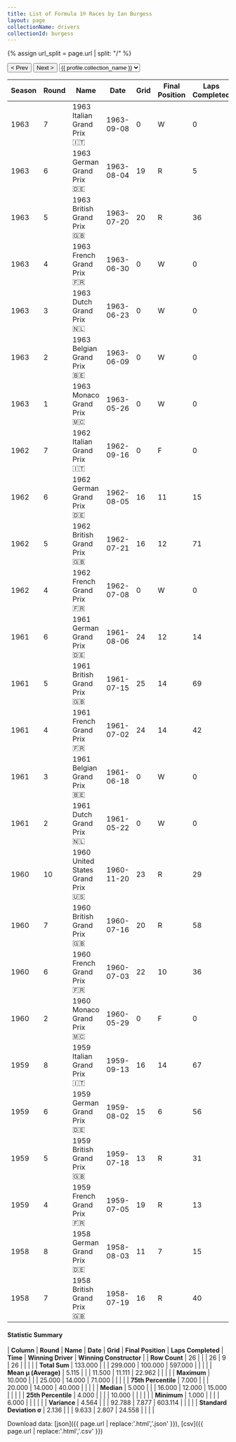 ```yaml
---
title: List of Formula 1® Races by Ian Burgess
layout: page
collectionName: drivers
collectionId: burgess
---
```


{% assign url_split = page.url | split: "/" %}
<div id="collection-navigation">
<button onclick="selector.options[selector.selectedIndex-1].value && (window.location = selector.options[selector.selectedIndex-1].value);">&lt; Prev</button>
<button onclick="selector.options[selector.selectedIndex+1].value && (window.location = selector.options[selector.selectedIndex+1].value);">Next &gt;</button>
<select id="selector" onchange="this.options[this.selectedIndex].value && (window.location = this.options[this.selectedIndex].value);">
  {% for collectionId in site.data[page.collectionName].refs %}
    {% if collectionId == page.collectionId %}
      {% assign selected = "selected" %}
    {% else %}
      {% assign selected = "" %}
    {% endif %}
    {% assign profile = site.data[page.collectionName][collectionId].profile %}
    <option value="/f1/{{ page.collectionName }}/{{ collectionId }}/{{ url_split[4] }}" {{ selected }}>{{ profile.collection_name }}</option>
  {% endfor %}
</select>
</div>

| Season | Round | Name | Date | Grid | Final Position | Laps Completed | Time | Winning Driver | Winning Constructor |
|--|--|--|--|--|--|--|--|--|--|
| 1963 | 7 | 1963 Italian Grand Prix 🇮🇹 | 1963-09-08 | 0 | W | 0 |   | Jim Clark 🇬🇧 | Lotus-Climax 🇬🇧 |
| 1963 | 6 | 1963 German Grand Prix 🇩🇪 | 1963-08-04 | 19 | R | 5 |   | John Surtees 🇬🇧 | Ferrari 🇮🇹 |
| 1963 | 5 | 1963 British Grand Prix 🇬🇧 | 1963-07-20 | 20 | R | 36 |   | Jim Clark 🇬🇧 | Lotus-Climax 🇬🇧 |
| 1963 | 4 | 1963 French Grand Prix 🇫🇷 | 1963-06-30 | 0 | W | 0 |   | Jim Clark 🇬🇧 | Lotus-Climax 🇬🇧 |
| 1963 | 3 | 1963 Dutch Grand Prix 🇳🇱 | 1963-06-23 | 0 | W | 0 |   | Jim Clark 🇬🇧 | Lotus-Climax 🇬🇧 |
| 1963 | 2 | 1963 Belgian Grand Prix 🇧🇪 | 1963-06-09 | 0 | W | 0 |   | Jim Clark 🇬🇧 | Lotus-Climax 🇬🇧 |
| 1963 | 1 | 1963 Monaco Grand Prix 🇲🇨 | 1963-05-26 | 0 | W | 0 |   | Graham Hill 🇬🇧 | BRM 🇬🇧 |
| 1962 | 7 | 1962 Italian Grand Prix 🇮🇹 | 1962-09-16 | 0 | F | 0 |   | Graham Hill 🇬🇧 | BRM 🇬🇧 |
| 1962 | 6 | 1962 German Grand Prix 🇩🇪 | 1962-08-05 | 16 | 11 | 15 | +8:15.3 | Graham Hill 🇬🇧 | BRM 🇬🇧 |
| 1962 | 5 | 1962 British Grand Prix 🇬🇧 | 1962-07-21 | 16 | 12 | 71 |   | Jim Clark 🇬🇧 | Lotus-Climax 🇬🇧 |
| 1962 | 4 | 1962 French Grand Prix 🇫🇷 | 1962-07-08 | 0 | W | 0 |   | Dan Gurney 🇺🇸 | Porsche 🇩🇪 |
| 1961 | 6 | 1961 German Grand Prix 🇩🇪 | 1961-08-06 | 24 | 12 | 14 |   | Stirling Moss 🇬🇧 | Lotus-Climax 🇬🇧 |
| 1961 | 5 | 1961 British Grand Prix 🇬🇧 | 1961-07-15 | 25 | 14 | 69 |   | Wolfgang von Trips 🇩🇪 | Ferrari 🇮🇹 |
| 1961 | 4 | 1961 French Grand Prix 🇫🇷 | 1961-07-02 | 24 | 14 | 42 |   | Giancarlo Baghetti 🇮🇹 | Ferrari 🇮🇹 |
| 1961 | 3 | 1961 Belgian Grand Prix 🇧🇪 | 1961-06-18 | 0 | W | 0 |   | Phil Hill 🇺🇸 | Ferrari 🇮🇹 |
| 1961 | 2 | 1961 Dutch Grand Prix 🇳🇱 | 1961-05-22 | 0 | W | 0 |   | Wolfgang von Trips 🇩🇪 | Ferrari 🇮🇹 |
| 1960 | 10 | 1960 United States Grand Prix 🇺🇸 | 1960-11-20 | 23 | R | 29 |   | Stirling Moss 🇬🇧 | Team Lotus 🇬🇧 |
| 1960 | 7 | 1960 British Grand Prix 🇬🇧 | 1960-07-16 | 20 | R | 58 |   | Jack Brabham 🇦🇺 | Cooper-Climax 🇬🇧 |
| 1960 | 6 | 1960 French Grand Prix 🇫🇷 | 1960-07-03 | 22 | 10 | 36 |   | Jack Brabham 🇦🇺 | Cooper-Climax 🇬🇧 |
| 1960 | 2 | 1960 Monaco Grand Prix 🇲🇨 | 1960-05-29 | 0 | F | 0 |   | Stirling Moss 🇬🇧 | Team Lotus 🇬🇧 |
| 1959 | 8 | 1959 Italian Grand Prix 🇮🇹 | 1959-09-13 | 16 | 14 | 67 |   | Stirling Moss 🇬🇧 | Cooper-Climax 🇬🇧 |
| 1959 | 6 | 1959 German Grand Prix 🇩🇪 | 1959-08-02 | 15 | 6 | 56 |   | Tony Brooks 🇬🇧 | Ferrari 🇮🇹 |
| 1959 | 5 | 1959 British Grand Prix 🇬🇧 | 1959-07-18 | 13 | R | 31 |   | Jack Brabham 🇦🇺 | Cooper-Climax 🇬🇧 |
| 1959 | 4 | 1959 French Grand Prix 🇫🇷 | 1959-07-05 | 19 | R | 13 |   | Tony Brooks 🇬🇧 | Ferrari 🇮🇹 |
| 1958 | 8 | 1958 German Grand Prix 🇩🇪 | 1958-08-03 | 11 | 7 | 15 | +6:59.3 | Tony Brooks 🇬🇧 | Vanwall 🇬🇧 |
| 1958 | 7 | 1958 British Grand Prix 🇬🇧 | 1958-07-19 | 16 | R | 40 |   | Peter Collins 🇬🇧 | Ferrari 🇮🇹 |

#### Statistic Summary

| **Column** | **Round** | **Name** | **Date** | **Grid** | **Final Position** | **Laps Completed** | **Time** | **Winning Driver** | **Winning Constructor** |
| **Row Count** | 26 |  |  | 26 | 9 | 26 |  |  |  |
| **Total Sum** | 133.000 |  |  | 299.000 | 100.000 | 597.000 |  |  |  |
| **Mean μ (Average)** | 5.115 |  |  | 11.500 | 11.111 | 22.962 |  |  |  |
| **Maximum** | 10.000 |  |  | 25.000 | 14.000 | 71.000 |  |  |  |
| **75th Percentile** | 7.000 |  |  | 20.000 | 14.000 | 40.000 |  |  |  |
| **Median** | 5.000 |  |  | 16.000 | 12.000 | 15.000 |  |  |  |
| **25th Percentile** | 4.000 |  |  |  | 10.000 |  |  |  |  |
| **Minimum** | 1.000 |  |  |  | 6.000 |  |  |  |  |
| **Variance** | 4.564 |  |  | 92.788 | 7.877 | 603.114 |  |  |  |
| **Standard Deviation σ** | 2.136 |  |  | 9.633 | 2.807 | 24.558 |  |  |  |

Download data: [json]({{ page.url | replace:'.html','.json' }}), [csv]({{ page.url | replace:'.html','.csv' }})
